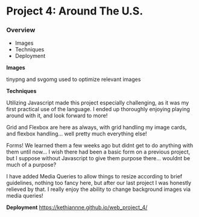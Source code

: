 # Project 4: Around The U.S.

### Overview

* Images
* Techniques
* Deployment

**Images**

tinypng and svgomg used to optimize relevant images


**Techniques**

Utilizing Javascript made this project especially challenging, as it was my first practical use of the language. I ended up thoroughly enjoying playing around with it, and look forward to more!

Grid and Flexbox are here as always, with grid handling my image cards, and flexbox handling... well pretty much everything else!

Forms! We learned them a few weeks ago but didnt get to do anything with them until now...
I wish there had been a basic form on a previous project, but I suppose without Javascript to give them purpose there... wouldnt be much of a purpose?

I have added Media Queries to allow things to resize according to brief guidelines, nothing too fancy here, but after our last project I was honestly relieved by that. I really enjoy the ability to change background images via media queries!


**Deployment**
https://kethiannne.github.io/web_project_4/
